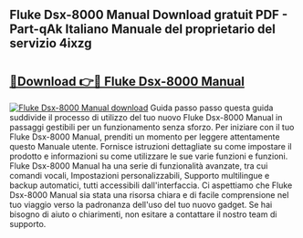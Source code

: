 ## Fluke Dsx-8000 Manual Download gratuit PDF - Part-qAk Italiano Manuale del proprietario del servizio 4ixzg

# <h2><a href="http://dfdhav.blite.top/?on=Fluke+Dsx-8000+Manual">🔗Download 👉🔴 Fluke Dsx-8000 Manual</a></h2>

[![Fluke Dsx-8000 Manual download](https://i.imgur.com/lujVjoI.png)](http://dfdhav.blite.top/?on=Fluke+Dsx-8000+Manual)
Guida passo passo questa guida suddivide il processo di utilizzo del tuo nuovo Fluke Dsx-8000 Manual in passaggi gestibili per un funzionamento senza sforzo. Per iniziare con il tuo Fluke Dsx-8000 Manual, prenditi un momento per leggere attentamente questo Manuale utente. Fornisce istruzioni dettagliate su come impostare il prodotto e informazioni su come utilizzare le sue varie funzioni e funzioni. Fluke Dsx-8000 Manual ha una serie di funzionalità avanzate, tra cui comandi vocali, Impostazioni personalizzabili, Supporto multilingue e backup automatici, tutti accessibili dall'interfaccia. Ci aspettiamo che Fluke Dsx-8000 Manual sia stata una risorsa chiara e di facile comprensione nel tuo viaggio verso la padronanza dell'uso del tuo nuovo gadget. Se hai bisogno di aiuto o chiarimenti, non esitare a contattare il nostro team di supporto.
